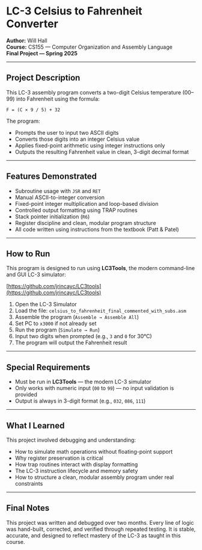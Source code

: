 # LC-3 Celsius to Fahrenheit Converter

**Author:** Will Hall  
**Course:** CS155 — Computer Organization and Assembly Language  
**Final Project — Spring 2025**

---

##  Project Description

This LC-3 assembly program converts a two-digit Celsius temperature (00–99) into Fahrenheit using the formula:

```
F = (C × 9 / 5) + 32
```

The program:
- Prompts the user to input two ASCII digits
- Converts those digits into an integer Celsius value
- Applies fixed-point arithmetic using integer instructions only
- Outputs the resulting Fahrenheit value in clean, 3-digit decimal format

---

##  Features Demonstrated

- Subroutine usage with `JSR` and `RET`
- Manual ASCII-to-integer conversion
- Fixed-point integer multiplication and loop-based division
- Controlled output formatting using TRAP routines
- Stack pointer initialization (`R6`)
- Register discipline and clean, modular program structure
- All code written using instructions from the textbook (Patt & Patel)

---

##  How to Run

This program is designed to run using **LC3Tools**, the modern command-line and GUI LC-3 simulator:

[https://github.com/jrincayc/LC3tools](https://github.com/jrincayc/LC3tools)

1. Open the LC-3 Simulator
2. Load the file: `celsius_to_fahrenheit_final_commented_with_subs.asm`
3. Assemble the program (`Assemble → Assemble All`)
4. Set PC to `x3000` if not already set
5. Run the program (`Simulate → Run`)
6. Input two digits when prompted (e.g., `3` and `0` for 30°C)
7. The program will output the Fahrenheit result


---

##  Special Requirements

- Must be run in **LC3Tools** — the modern LC-3 simulator
- Only works with numeric input (`00` to `99`) — no input validation is provided
- Output is always in 3-digit format (e.g., `032`, `086`, `111`)

---

##  What I Learned

This project involved debugging and understanding:
- How to simulate math operations without floating-point support
- Why register preservation is critical
- How trap routines interact with display formatting
- The LC-3 instruction lifecycle and memory safety
- How to structure a clean, modular assembly program under real constraints

---

##  Final Notes

This project was written and debugged over two months. Every line of logic was hand-built, corrected, and verified through repeated testing. It is stable, accurate, and designed to reflect mastery of the LC-3 as taught in this course.

